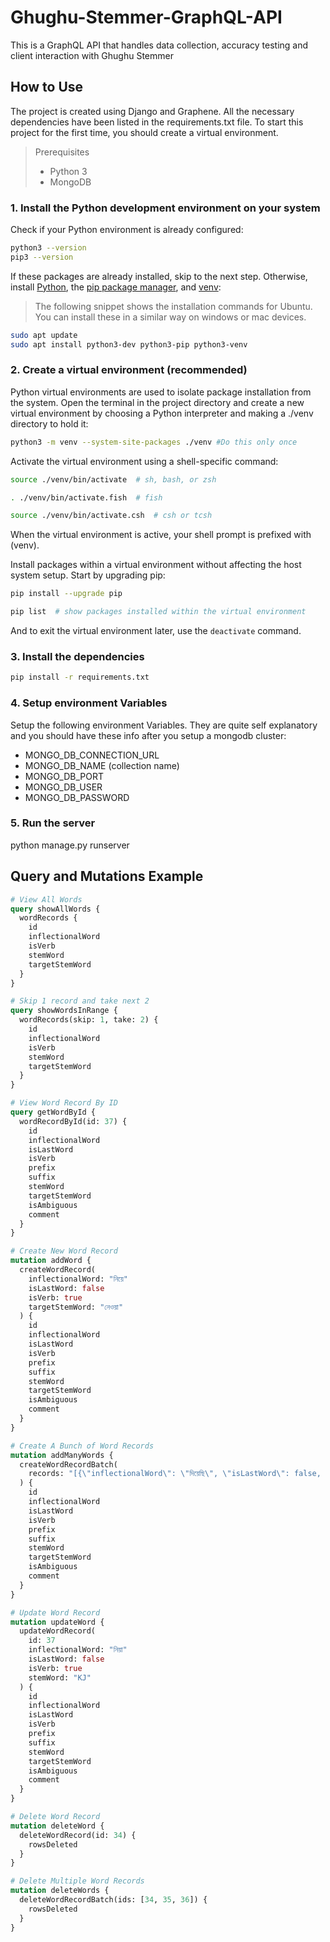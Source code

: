 # Ghughu-Stemmer-GraphQL-API

This is a GraphQL API that handles data collection, accuracy testing and client interaction with Ghughu Stemmer

## How to Use

The project is created using Django and Graphene. All the necessary dependencies have been listed in the requirements.txt file. To start this project for the first time, you should create a virtual environment.

> Prerequisites
>
>- Python 3
>- MongoDB

### 1. Install the Python development environment on your system

Check if your Python environment is already configured:

```bash
python3 --version
pip3 --version
```

If these packages are already installed, skip to the next step. Otherwise, install [Python](https://www.python.org/), the [pip package manager](https://pip.pypa.io/en/stable/installing/), and [venv](https://docs.python.org/3/library/venv.html):

> The following snippet shows the installation commands for Ubuntu. You can install these in a similar way on windows or mac devices.

```bash
sudo apt update
sudo apt install python3-dev python3-pip python3-venv
```

### 2. Create a virtual environment (recommended)

Python virtual environments are used to isolate package installation from the system. Open the terminal in the project directory and create a new virtual environment by choosing a Python interpreter and making a ./venv directory to hold it:

```bash
python3 -m venv --system-site-packages ./venv #Do this only once
```

Activate the virtual environment using a shell-specific command:

```bash
source ./venv/bin/activate  # sh, bash, or zsh

. ./venv/bin/activate.fish  # fish

source ./venv/bin/activate.csh  # csh or tcsh
```

When the virtual environment is active, your shell prompt is prefixed with (venv).

Install packages within a virtual environment without affecting the host system setup. Start by upgrading pip:

```bash
pip install --upgrade pip

pip list  # show packages installed within the virtual environment
```

And to exit the virtual environment later, use the `deactivate` command.

### 3. Install the dependencies

```bash
pip install -r requirements.txt
```

### 4. Setup environment Variables

Setup the following environment Variables. They are quite self explanatory and you should have these info after you setup a mongodb cluster:

- MONGO_DB_CONNECTION_URL
- MONGO_DB_NAME (collection name)
- MONGO_DB_PORT
- MONGO_DB_USER
- MONGO_DB_PASSWORD

### 5. Run the server

python manage.py runserver

## Query and Mutations Example

```graphql
# View All Words
query showAllWords {
  wordRecords {
    id
    inflectionalWord
    isVerb
    stemWord
    targetStemWord
  }
}

# Skip 1 record and take next 2
query showWordsInRange {
  wordRecords(skip: 1, take: 2) {
    id
    inflectionalWord
    isVerb
    stemWord
    targetStemWord
  }
}

# View Word Record By ID
query getWordById {
  wordRecordById(id: 37) {
    id
    inflectionalWord
    isLastWord
    isVerb
    prefix
    suffix
    stemWord
    targetStemWord
    isAmbiguous
    comment
  }
}

# Create New Word Record
mutation addWord {
  createWordRecord(
    inflectionalWord: "নিয়ে"
    isLastWord: false
    isVerb: true
    targetStemWord: "নেওয়া"
  ) {
    id
    inflectionalWord
    isLastWord
    isVerb
    prefix
    suffix
    stemWord
    targetStemWord
    isAmbiguous
    comment
  }
}

# Create A Bunch of Word Records
mutation addManyWords {
  createWordRecordBatch(
    records: "[{\"inflectionalWord\": \"দিয়েছি\", \"isLastWord\": false, \"isVerb\": true,\"targetStemWord\": \"দেওয়া\",\"isAmbiguous\": false }, {\"inflectionalWord\": \"দিচ্ছি\",\"isLastWord\": false,\"isVerb\": true,\"targetStemWord\": \"দেওয়া\",\"isAmbiguous\": false}]"
  ) {
    id
    inflectionalWord
    isLastWord
    isVerb
    prefix
    suffix
    stemWord
    targetStemWord
    isAmbiguous
    comment
  }
}

# Update Word Record
mutation updateWord {
  updateWordRecord(
    id: 37
    inflectionalWord: "নিয়া"
    isLastWord: false
    isVerb: true
    stemWord: "KJ"
  ) {
    id
    inflectionalWord
    isLastWord
    isVerb
    prefix
    suffix
    stemWord
    targetStemWord
    isAmbiguous
    comment
  }
}

# Delete Word Record
mutation deleteWord {
  deleteWordRecord(id: 34) {
    rowsDeleted
  }
}

# Delete Multiple Word Records
mutation deleteWords {
  deleteWordRecordBatch(ids: [34, 35, 36]) {
    rowsDeleted
  }
}
```
